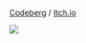 [Codeberg](https://codeberg.org/peachy) / [Itch.io](https://estrohoe.itch.io)

![](https://files.catbox.moe/zdzt5j.gif)
